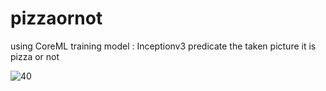# pizzaornot
using CoreML 
training model : Inceptionv3 
predicate  the taken picture it is pizza or not 

![40](https://user-images.githubusercontent.com/35971760/71533675-2cba3000-290b-11ea-8d06-bdef08cf973a.png)

